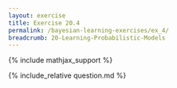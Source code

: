 ```yaml
---
layout: exercise
title: Exercise 20.4
permalink: /bayesian-learning-exercises/ex_4/
breadcrumb: 20-Learning-Probabilistic-Models
---
```


{% include mathjax_support %}

<div><i class="arrow-up loader" data-chapter="bayesian-learning-exercises" data-exercise="ex_4" data-rating="0"></i></div>
{% include_relative question.md %}
